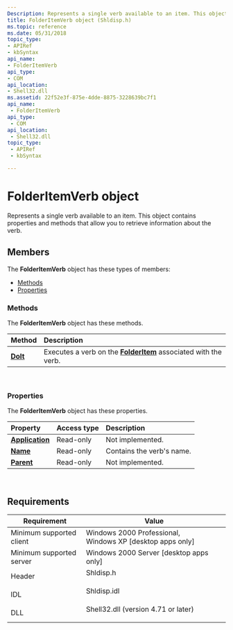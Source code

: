 ```yaml
---
Description: Represents a single verb available to an item. This object contains properties and methods that allow you to retrieve information about the verb.
title: FolderItemVerb object (Shldisp.h)
ms.topic: reference
ms.date: 05/31/2018
topic_type: 
- APIRef
- kbSyntax
api_name: 
- FolderItemVerb
api_type: 
- COM
api_location: 
- Shell32.dll
ms.assetid: 22f52e3f-875e-4dde-8875-3228639bc7f1
api_name: 
 - FolderItemVerb
api_type: 
 - COM
api_location: 
 - Shell32.dll
topic_type: 
 - APIRef
 - kbSyntax

---
```


# FolderItemVerb object

Represents a single verb available to an item. This object contains properties and methods that allow you to retrieve information about the verb.

## Members

The **FolderItemVerb** object has these types of members:

-   [Methods](#methods)
-   [Properties](#properties)

### Methods

The **FolderItemVerb** object has these methods.



| Method                              | Description                                                                                  |
|:------------------------------------|:---------------------------------------------------------------------------------------------|
| [**DoIt**](folderitemverb-doit.md) | Executes a verb on the [**FolderItem**](folderitem.md) associated with the verb.<br/> |



 

### Properties

The **FolderItemVerb** object has these properties.



| Property                                                     | Access type          | Description                          |
|:-------------------------------------------------------------|:---------------------|:-------------------------------------|
| [**Application**](folderitemverb-application.md)<br/> | Read-only<br/> | Not implemented.<br/>          |
| [**Name**](folderitemverb-name.md)<br/>               | Read-only<br/> | Contains the verb's name.<br/> |
| [**Parent**](folderitemverb-parent.md)<br/>           | Read-only<br/> | Not implemented.<br/>          |



 

## Requirements



| Requirement | Value |
|-------------------------------------|----------------------------------------------------------------------------------------------------------------|
| Minimum supported client<br/> | Windows 2000 Professional, Windows XP \[desktop apps only\]<br/>                                         |
| Minimum supported server<br/> | Windows 2000 Server \[desktop apps only\]<br/>                                                           |
| Header<br/>                   | <dl> <dt>Shldisp.h</dt> </dl>                           |
| IDL<br/>                      | <dl> <dt>Shldisp.idl</dt> </dl>                         |
| DLL<br/>                      | <dl> <dt>Shell32.dll (version 4.71 or later)</dt> </dl> |



 

 




